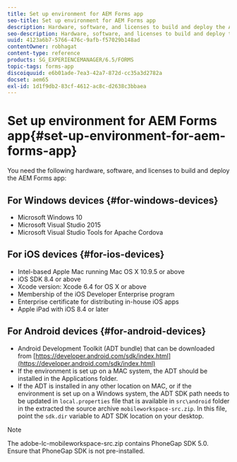 ```yaml
---
title: Set up environment for AEM Forms app
seo-title: Set up environment for AEM Forms app
description: Hardware, software, and licenses to build and deploy the AEM Forms app.
seo-description: Hardware, software, and licenses to build and deploy the AEM Forms app.
uuid: 4123a6b7-5766-476c-9afb-f57029b148ad
contentOwner: robhagat
content-type: reference
products: SG_EXPERIENCEMANAGER/6.5/FORMS
topic-tags: forms-app
discoiquuid: e6b01ade-7ea3-42a7-872d-cc35a3d2782a
docset: aem65
exl-id: 1d1f9db2-83cf-4612-ac8c-d2638c3bbaea
---
```

# Set up environment for AEM Forms app{#set-up-environment-for-aem-forms-app}

You need the following hardware, software, and licenses to build and deploy the AEM Forms app:

## For Windows devices {#for-windows-devices}

* Microsoft Windows 10
* Microsoft Visual Studio 2015
* Microsoft Visual Studio Tools for Apache Cordova

## For iOS devices {#for-ios-devices}

* Intel-based Apple Mac running Mac OS X 10.9.5 or above
* iOS SDK 8.4 or above
* Xcode version: Xcode 6.4 for OS X or above
* Membership of the iOS Developer Enterprise program
* Enterprise certificate for distributing in-house iOS apps
* Apple iPad with iOS 8.4 or later

## For Android devices {#for-android-devices}

* Android Development Toolkit (ADT bundle) that can be downloaded from [https://developer.android.com/sdk/index.html](https://developer.android.com/sdk/index.html)
* If the environment is set up on a MAC system, the ADT should be installed in the Applications folder.
* If the ADT is installed in any other location on MAC, or if the environment is set up on a Windows system, the ADT SDK path needs to be updated in `local.properties` file that is available in `src\android` folder in the extracted the source archive `mobileworkspace-src.zip`. In this file, point the `sdk.dir` variable to ADT SDK location on your desktop.

>[!NOTE]
>
>The adobe-lc-mobileworkspace-src.zip contains PhoneGap SDK 5.0. Ensure that PhoneGap SDK is not pre-installed.
